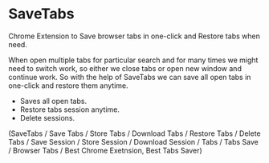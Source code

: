 # SaveTabs
Chrome Extension to Save browser tabs in one-click and Restore tabs when need.


When open multiple tabs for particular search and for many times we might need to switch work, so either we close tabs or open new window and continue work. 
So with the help of SaveTabs we can save all open tabs in one-click and restore them anytime. 


* Saves all open tabs.
* Restore tabs session anytime.
* Delete sessions.


(SaveTabs / Save Tabs / Store Tabs / Download Tabs /  Restore Tabs / Delete Tabs /  Save Session / Store Session /
Download Session /  Tabs / Tabs Save / Browser Tabs / Best Chrome Exetnsion, Best  Tabs Saver)

